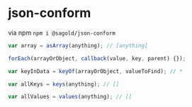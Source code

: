 # json-conform

via npm `npm i @sagold/json-conform`


```js
var array = asArray(anything); // [anything]

forEach(arrayOrObject, callback(value, key, parent) {});

var keyInData = keyOf(arrayOrObject, valueToFind); // *

var allKeys = keys(anything); // []

var allValues = values(anything); // []

```
